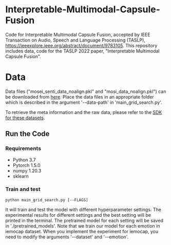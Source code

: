# Interpretable-Multimodal-Capsule-Fusion
Code for Interpretable Multimodal Capsule Fusion, accepted by IEEE Transaction on Audio, Speech and Language Processing (TASLP), https://ieeexplore.ieee.org/abstract/document/9783105.
This repository includes data, code for the TASLP 2022 paper, "Interpretable Multimodal Capsule Fusion".

# Data
Data files ("mosei_senti_data_noalign.pkl" and "mosi_data_noalign.pkl") can be downloaded from [here](https://www.dropbox.com/sh/hyzpgx1hp9nj37s/AAB7FhBqJOFDw2hEyvv2ZXHxa?dl=0). Place the data files in an appropriate folder which is described in the argument '--data-path' in 'main_grid_search.py'.

To retrieve the meta information and the raw data, please refer to the [SDK for these datasets](https://github.com/A2Zadeh/CMU-MultimodalSDK).

## Run the Code
### Requirements
- Python 3.7
- Pytorch 1.5.0
- numpy 1.20.3
- sklearn

### Train and test
~~~~
python main_grid_search.py [--FLAGS]
~~~~
It will train and test the model with different hyperparameter settings. The experimental results for different settings and the best setting will be printed in the terminal. The pretrained model for each setting will be saved in './pretrained_models'. Note that we train our model for each emotion in iemocap dataset. When you implement the experiment for iemocap, you need to modify the arguments '--dataset' and '--emotion'.

